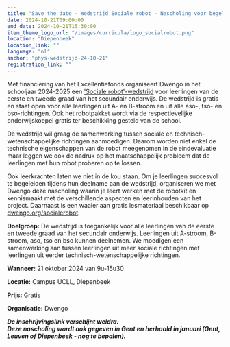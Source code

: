 ```yaml
---
title: "Save the date - Wedstrijd Sociale robot - Nascholing voor begeleidende leerkrachten"
date: 2024-10-21T09:00:00
end_date: 2024-10-21T15:30:00
item_theme_logo_url: "/images/curricula/logo_socialrobot.png"
location: "Diepenbeek"
location_link: ""
language: "nl"
anchor: "phys-wedstrijd-24-10-21"
registration_link: ""
---
```


Met financiering van het Excellentiefonds organiseert Dwengo in het schooljaar 2024-2025 een ['Sociale robot'-wedstrijd](https://dwengo.org/socialerobotwedstrijd/) voor leerlingen van de eerste en tweede graad van het secundair onderwijs. De wedstrijd is gratis en staat open voor alle leerlingen uit A- en B-stroom en uit alle aso-, tso- en bso-richtingen. Ook het robotpakket wordt via de respectievelijke onderwijskoepel gratis ter beschikking gesteld van de school. 

De wedstrijd wil graag de samenwerking tussen sociale en technisch-wetenschappelijke richtingen aanmoedigen. Daarom worden niet enkel de technische eigenschappen van de robot meegenomen in de eindevaluatie maar leggen we ook de nadruk op het maatschappelijk probleem dat de leerlingen met hun robot proberen op te lossen. 

Ook leerkrachten laten we niet in de kou staan. Om je leerlingen succesvol te begeleiden tijdens hun deelname aan de wedstrijd, organiseren we met Dwengo deze nascholing waarin je leert werken met de robotkit en kennismaakt met de verschillende aspecten en leerinhouden van het project. Daarnaast is een waaier aan gratis lesmateriaal beschikbaar op [dwengo.org/socialerobot](https://dwengo.org/socialerobot).




**Doelgroep:** De wedstrijd is toegankelijk voor alle leerlingen van de eerste en tweede graad van het secundair onderwijs. Leerlingen uit A-stroom, B-stroom, aso, tso en bso kunnen deelnemen. We moedigen een samenwerking aan tussen leerlingen uit meer sociale richtingen met leerlingen uit eerder technisch-wetenschappelijke richtingen.

**Wanneer:** 21 oktober 2024 van 9u-15u30

**Locatie:** Campus UCLL, Diepenbeek

**Prijs:** Gratis

**Organisatie:** Dwengo

***De inschrijvingslink verschijnt weldra.***<br>
***Deze nascholing wordt  ook gegeven in Gent en herhaald in januari (Gent, Leuven of Diepenbeek - nog te bepalen).***

